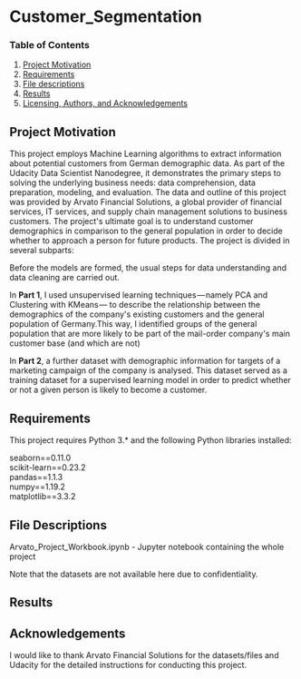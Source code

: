 # Customer_Segmentation

### Table of Contents

1. [Project Motivation](#motivation)
2. [Requirements](#requirements)
4. [File descriptions](#files)
5. [Results](#results)
6. [Licensing, Authors, and Acknowledgements](#licensing)

## Project Motivation<a name="motivation"></a>
This project employs Machine Learning algorithms to extract information about potential customers from German demographic data. As part of the Udacity Data Scientist Nanodegree, it demonstrates the primary steps to solving the underlying business needs: data comprehension, data preparation, modeling, and evaluation. The data and outline of this project was provided by Arvato Financial Solutions, a global provider of financial services, IT services, and supply chain management solutions to business customers.
The project's ultimate goal is to understand customer demographics in comparison to the general population in order to decide whether to approach a person for future products.
The project is divided in several subparts:  

Before the models are formed, the usual steps for data understanding and data cleaning are carried out.   
  
In **Part 1**, I used unsupervised learning techniques — namely PCA and Clustering with KMeans — to describe the relationship between the demographics of the company's existing customers and the general population of Germany.This way, I identified groups of the general population that are more likely to be part of the mail-order company's main customer base  (and which are not)  
  
In **Part 2**, a further dataset with demographic information for targets of a marketing campaign of the company is analysed. This dataset served as a training dataset for a supervised learning model in order to predict whether or not a given person is likely to become a customer.   
  
## Requirements <a name="requirements"></a>

This project requires Python 3.* and the following Python libraries installed:  

seaborn==0.11.0  
scikit-learn==0.23.2  
pandas==1.1.3  
numpy==1.19.2  
matplotlib==3.3.2  

## File Descriptions

 Arvato_Project_Workbook.ipynb - Jupyter notebook containing the whole project
 
Note that the datasets are not available here due to confidentiality.

## Results

## Acknowledgements

I would like to thank Arvato Financial Solutions for the datasets/files and Udacity for the detailed instructions for conducting this project.
